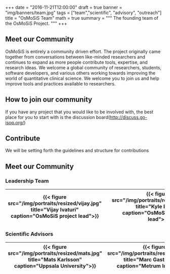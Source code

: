 +++
date = "2016-11-21T12:00:00"
draft = true
banner = "img/banners/team.jpg"
tags = ["team","scientific", "advisory", "outreach"]
title = "OsMoSiS Team"
math = true
summary = """
The founding team of the OsMoSiS Project.
"""
+++

## Meet our Community

OsMoSiS is entirely a community driven effort. The project originally came together from conversations between like-minded researchers and continues to expand as more people contribute tools, expertise, and research ideas. We welcome a global community of researchers, students, software developers, and various others working towards improving the world of quantitative clinical science. We welcome you to join us and help improve tools and practices available to researchers.


## How to join our community

If you have any project that you would like to be involved with, the best place for you to start with is the discussion board(http://discuss.go-isop.org/)


## Contribute

We will be setting forth the guidelines and structure for contributions

## Meet our Community

### Leadership Team

| {{< figure src="/img/portraits/resized/vijay.jpg" title="Vijay Ivaturi" caption="OsMoSiS project lead">}} |   | {{< figure src="/img/portraits/resized/kyle.jpg" title="Kyle Baron" caption="OsMoSiS scientific lead">}} |   | {{< figure src="/img/portraits/resized/devin.png" title="Devin Pastoor" caption="OsMoSiS technical lead">}} |
|-----------------------------------------------------------------------------------------------------------|---|----------------------------------------------------------------------------------------------------------|---|-------------------------------------------------------------------------------------------------------------|


### Scientific Advisors

| {{< figure src="/img/portraits/resized/mats.jpg" title="Mats Karlsson" caption="Uppsala University">}} | {{< figure src="/img/portraits/resized/marc.jpg" title="Marc Gastonguay" caption="Metrum Institute">}} | {{< figure src="/img/portraits/resized/andy.jpg" title="Andy Hooker" caption="Uppsala University">}} |
|--------------------------------------------------------------------------------------------------------|-------------------------------------------------------------------------------------------------------|------------------------------------------------------------------------------------------------------|
